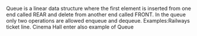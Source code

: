 Queue is a linear data structure where the first element is inserted from one end called REAR and delete from another end called FRONT.
In the queue only two operations are allowed enqueue and dequeue.
Examples:Railways ticket line.
         Cinema Hall enter also example of Queue  